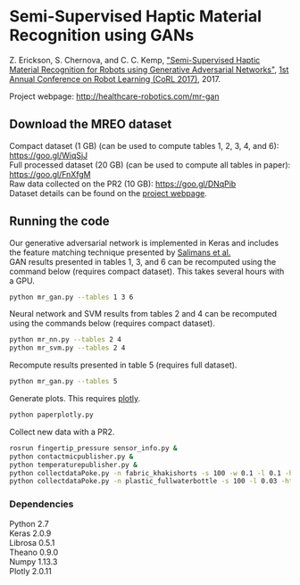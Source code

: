 # Semi-Supervised Haptic Material Recognition using GANs

Z. Erickson, S. Chernova, and C. C. Kemp, ["Semi-Supervised Haptic Material Recognition for Robots using Generative Adversarial Networks"](http://proceedings.mlr.press/v78/erickson17a/erickson17a.pdf), [1st Annual Conference on Robot Learning (CoRL 2017)](http://www.robot-learning.org), 2017.

Project webpage: http://healthcare-robotics.com/mr-gan

## Download the MREO dataset
Compact dataset (1 GB) (can be used to compute tables 1, 2, 3, 4, and 6): https://goo.gl/WiqSjJ  
Full processed dataset (20 GB) (can be used to compute all tables in paper): https://goo.gl/FnXfgM  
Raw data collected on the PR2 (10 GB): https://goo.gl/DNqPib  
Dataset details can be found on the [project webpage](http://healthcare-robotics.com/mr-gan).

## Running the code
Our generative adversarial network is implemented in Keras and includes the feature matching technique presented by [Salimans et al.](https://arxiv.org/abs/1606.03498v1)  
GAN results presented in tables 1, 3, and 6 can be recomputed using the command below (requires compact dataset). This takes several hours with a GPU.
```bash
python mr_gan.py --tables 1 3 6
```
Neural network and SVM results from tables 2 and 4 can be recomputed using the commands below (requires compact dataset).
```bash
python mr_nn.py --tables 2 4
python mr_svm.py --tables 2 4
```
Recompute results presented in table 5 (requires full dataset).
```bash
python mr_gan.py --tables 5
```
Generate plots. This requires [plotly](https://plot.ly/python/).
```bash
python paperplotly.py
```
Collect new data with a PR2.
```bash
rosrun fingertip_pressure sensor_info.py &
python contactmicpublisher.py &
python temperaturepublisher.py &
python collectdataPoke.py -n fabric_khakishorts -s 100 -w 0.1 -l 0.1 -ht 0.06 -v
python collectdataPoke.py -n plastic_fullwaterbottle -s 100 -l 0.03 -ht 0.08
```

### Dependencies
Python 2.7  
Keras 2.0.9  
Librosa 0.5.1  
Theano 0.9.0  
Numpy 1.13.3  
Plotly 2.0.11

